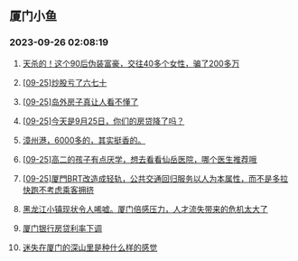 ## 厦门小鱼 
### 2023-09-26 02:08:19

1. [天杀的！这个90后伪装富豪，交往40多个女性，骗了200多万](http://bbs.xmfish.com/read-htm-tid-18078785.html)

2. [[09-25]炒股亏了六七十](http://bbs.xmfish.com/read-htm-tid-18078697.html)

3. [[09-25]岛外房子真让人看不懂了](http://bbs.xmfish.com/read-htm-tid-18078729.html)

4. [[09-25]今天是9月25日，你们的房贷降了吗？](http://bbs.xmfish.com/read-htm-tid-18078703.html)

5. [漳州港，6000多的，其实挺香的。](http://bbs.xmfish.com/read-htm-tid-18078821.html)

6. [[09-25]高二的孩子有点厌学，想去看看仙岳医院，哪个医生推荐哦](http://bbs.xmfish.com/read-htm-tid-18078778.html)

7. [[09-25]厦門BRT改造成轻轨，公共交通回归服务以人为本属性，而不是多拉快跑不考虑乘客拥挤](http://bbs.xmfish.com/read-htm-tid-18078886.html)

8. [黑龙江小镇现状令人唏嘘。厦门倍感压力，人才流失带来的危机太大了](http://bbs.xmfish.com/read-htm-tid-18078860.html)

9. [厦门银行房贷利率下调](http://bbs.xmfish.com/read-htm-tid-18078773.html)

10. [迷失在厦门的深山里是种什么样的感觉](http://bbs.xmfish.com/read-htm-tid-18078856.html)

